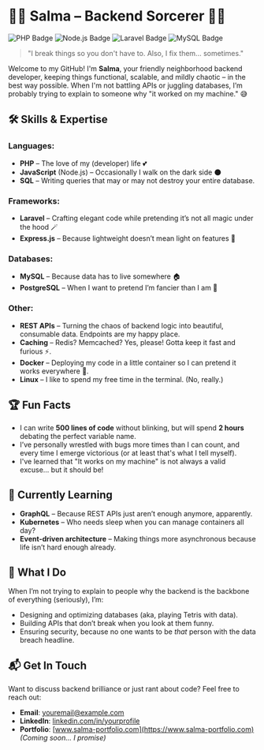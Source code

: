 # 👨‍💻 Salma – Backend Sorcerer 🧙‍♀️

![PHP Badge](https://img.shields.io/badge/Code-PHP-8892BF?style=flat-square&logo=php)
![Node.js Badge](https://img.shields.io/badge/Code-Node.js-68A063?style=flat-square&logo=node.js)
![Laravel Badge](https://img.shields.io/badge/Framework-Laravel-FF2D20?style=flat-square&logo=laravel)
![MySQL Badge](https://img.shields.io/badge/Database-MySQL-4479A1?style=flat-square&logo=mysql)

> "I break things so you don't have to. Also, I fix them... sometimes."

Welcome to my GitHub! I'm **Salma**, your friendly neighborhood backend developer, keeping things functional, scalable, and mildly chaotic – in the best way possible. When I'm not battling APIs or juggling databases, I’m probably trying to explain to someone why "it worked on my machine." 😅

## 🛠️ Skills & Expertise

### Languages:
- **PHP** – The love of my (developer) life 💕
- **JavaScript** (Node.js) – Occasionally I walk on the dark side 🌑
- **SQL** – Writing queries that may or may not destroy your entire database.

### Frameworks:
- **Laravel** – Crafting elegant code while pretending it’s not all magic under the hood 🪄
- **Express.js** – Because lightweight doesn’t mean light on features 🚀

### Databases:
- **MySQL** – Because data has to live somewhere 🏠
- **PostgreSQL** – When I want to pretend I’m fancier than I am 🎩

### Other:
- **REST APIs** – Turning the chaos of backend logic into beautiful, consumable data. Endpoints are my happy place.
- **Caching** – Redis? Memcached? Yes, please! Gotta keep it fast and furious ⚡.
- **Docker** – Deploying my code in a little container so I can pretend it works everywhere 🚢.
- **Linux** – I like to spend my free time in the terminal. (No, really.)

## 🏆 Fun Facts
- I can write **500 lines of code** without blinking, but will spend **2 hours** debating the perfect variable name.
- I’ve personally wrestled with bugs more times than I can count, and every time I emerge victorious (or at least that's what I tell myself).
- I've learned that "It works on my machine" is not always a valid excuse... but it should be!

## 🌱 Currently Learning
- **GraphQL** – Because REST APIs just aren’t enough anymore, apparently.
- **Kubernetes** – Who needs sleep when you can manage containers all day?
- **Event-driven architecture** – Making things more asynchronous because life isn’t hard enough already.

## 💼 What I Do
When I’m not trying to explain to people why the backend is the backbone of everything (seriously), I’m:
- Designing and optimizing databases (aka, playing Tetris with data).
- Building APIs that don’t break when you look at them funny.
- Ensuring security, because no one wants to be *that* person with the data breach headline.

## 📬 Get In Touch

Want to discuss backend brilliance or just rant about code? Feel free to reach out:
- **Email**: [youremail@example.com](mailto:youremail@example.com)
- **LinkedIn**: [linkedin.com/in/yourprofile](https://www.linkedin.com/in/yourprofile)
- **Portfolio**: [www.salma-portfolio.com](https://www.salma-portfolio.com) _(Coming soon... I promise)_
